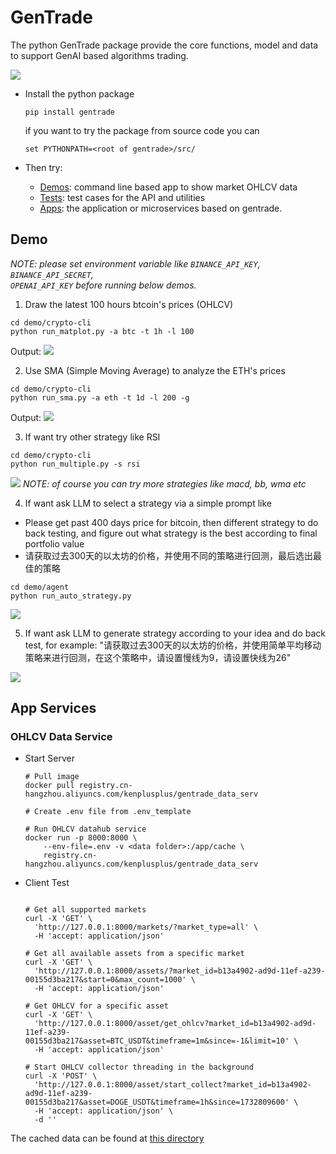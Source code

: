 # GenTrade

The python GenTrade package provide the core functions, model and data to support
GenAI based algorithms trading.


![](./docs/overview.png)


- Install the python package

  ```
  pip install gentrade
  ```
  if you want to try the package from source code you can

  ```
  set PYTHONPATH=<root of gentrade>/src/
  ```

- Then try:

  - [Demos](./demo/): command line based app to show market OHLCV data
  - [Tests](./tests/): test cases for the API and utilities
  - [Apps](./apps/): the application or microservices based on gentrade.


## Demo

_NOTE: please set environment variable like `BINANCE_API_KEY`, `BINANCE_API_SECRET`, \
`OPENAI_API_KEY` before running below demos._

1. Draw the latest 100 hours btcoin's prices (OHLCV)

  ```shell
  cd demo/crypto-cli
  python run_matplot.py -a btc -t 1h -l 100
  ```
  Output:
  ![](docs/demo_crypto_cli_run_matplot.png)

2. Use SMA (Simple Moving Average) to analyze the ETH's prices

  ```shell
  cd demo/crypto-cli
  python run_sma.py -a eth -t 1d -l 200 -g
  ```
  Output:
  ![](docs/demo_crypto_cli_run_sma.png)

3. If want try other strategy like RSI

  ```shell
  cd demo/crypto-cli
  python run_multiple.py -s rsi
  ```
  ![](docs/demo_crypto_cli_run_rsi.png)
  _NOTE: of course you can try more strategies like macd, bb, wma etc_

4. If want ask LLM to select a strategy via a simple prompt like

  - Please get past 400 days price for bitcoin, then different strategy to do
    back testing, and figure out what strategy is the best according to final
    portfolio value
  - 请获取过去300天的以太坊的价格，并使用不同的策略进行回测，最后选出最佳的策略

  ```shell
  cd demo/agent
  python run_auto_strategy.py
  ```
  ![](docs/demo_agent_auto_strategy.png)

5. If want ask LLM to generate strategy according to your idea and do back test,
  for example:
  "请获取过去300天的以太坊的价格，并使用简单平均移动策略来进行回测，在这个策略中，请设置慢线为9，请设置快线为26"

  ![](docs/demo_agent_configure_strategy.png)

## App Services

### OHLCV Data Service

- Start Server

  ```shell
  # Pull image
  docker pull registry.cn-hangzhou.aliyuncs.com/kenplusplus/gentrade_data_serv

  # Create .env file from .env_template

  # Run OHLCV datahub service
  docker run -p 8000:8000 \
      --env-file=.env -v <data folder>:/app/cache \
      registry.cn-hangzhou.aliyuncs.com/kenplusplus/gentrade_data_serv
  ```

- Client Test

  ```shell

  # Get all supported markets
  curl -X 'GET' \
    'http://127.0.0.1:8000/markets/?market_type=all' \
    -H 'accept: application/json'

  # Get all available assets from a specific market
  curl -X 'GET' \
    'http://127.0.0.1:8000/assets/?market_id=b13a4902-ad9d-11ef-a239-00155d3ba217&start=0&max_count=1000' \
    -H 'accept: application/json'

  # Get OHLCV for a specific asset
  curl -X 'GET' \
    'http://127.0.0.1:8000/asset/get_ohlcv?market_id=b13a4902-ad9d-11ef-a239-00155d3ba217&asset=BTC_USDT&timeframe=1m&since=-1&limit=10' \
    -H 'accept: application/json'

  # Start OHLCV collector threading in the background
  curl -X 'POST' \
    'http://127.0.0.1:8000/asset/start_collect?market_id=b13a4902-ad9d-11ef-a239-00155d3ba217&asset=DOGE_USDT&timeframe=1h&since=1732809600' \
    -H 'accept: application/json' \
    -d ''
  ```

The cached data can be found at [this directory](./cache/)
